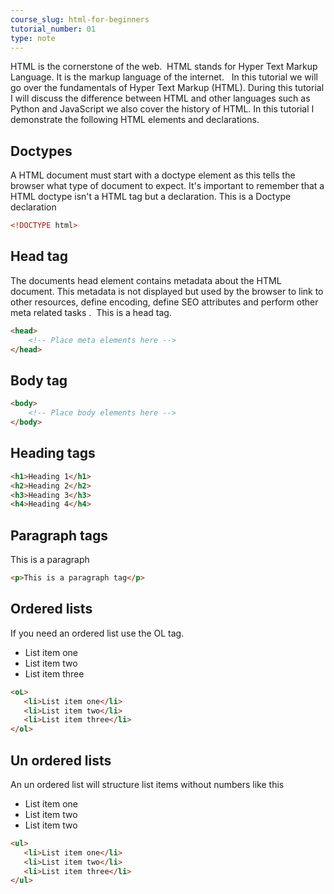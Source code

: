 ```yaml
---
course_slug: html-for-beginners
tutorial_number: 01
type: note
---
```

HTML is the cornerstone of the web.  HTML stands for Hyper Text Markup Language. It is the markup language of the internet.  
In this tutorial we will go over the fundamentals of Hyper Text Markup (HTML). During this tutorial I will discuss the difference between HTML and other languages such as Python and JavaScript we also cover the history of HTML.
In this tutorial I demonstrate the following HTML elements and declarations.

## Doctypes

A HTML document must start with a doctype element as this tells the browser what type of document to expect. It's important to remember that a HTML doctype isn't a HTML tag but a declaration.
This is a Doctype declaration
```html
<!DOCTYPE html>
```

## Head tag

The documents head element contains metadata about the HTML document. This metadata is not displayed but used by the browser to link to other resources, define encoding, define SEO attributes and perform other meta related tasks . 
This is a head tag.
```html
<head>
    <!-- Place meta elements here -->
</head>
```

## Body tag
```html
<body>
    <!-- Place body elements here -->
</body>
```

## Heading tags

```html
<h1>Heading 1</h1>
<h2>Heading 2</h2>
<h3>Heading 3</h3>
<h4>Heading 4</h4>
```

## Paragraph tags
This is a paragraph

```html
<p>This is a paragraph tag</p>
```

## Ordered lists

If you need an ordered list use the OL tag.

- List item one
- List item two
- List item three

```html
<oL>
   <li>List item one</li>
   <li>List item two</li>
   <li>List item three</li>
</ol>
```

## Un ordered lists

An un ordered list will structure list items without numbers like this

* List item one
* List item two
* List item two

```html
<ul>
   <li>List item one</li>
   <li>List item two</li>
   <li>List item three</li>
</ul>
```

